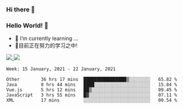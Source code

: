 ### Hi there 👋
### Hello World! 🙌

- 🌱 I’m currently learning ...
- 📖目前正在努力的学习之中!

<a href="https://github.com/anuraghazra/github-readme-stats">
  <img src="https://github-readme-stats.vercel.app/api?username=keyboardWithDream&show_icons=true&repo=github-readme-stats" />
</a>
<a href="https://github.com/anuraghazra/convoychat">
  <img src="https://github-readme-stats.vercel.app/api/top-langs/?username=keyboardWithDream&layout=compact&repo=convoychat" />
</a>



<!--START_SECTION:waka-->
```text
Week: 15 January, 2021 - 22 January, 2021

Other        36 hrs 17 mins  ████████████████▒░░░░░░░░   65.82 % 
Java         8 hrs 44 mins   ████░░░░░░░░░░░░░░░░░░░░░   15.84 % 
Vue.js       5 hrs 12 mins   ██▒░░░░░░░░░░░░░░░░░░░░░░   09.45 % 
JavaScript   3 hrs 55 mins   █▓░░░░░░░░░░░░░░░░░░░░░░░   07.11 % 
XML          17 mins         ░░░░░░░░░░░░░░░░░░░░░░░░░   00.54 % 
```
<!--END_SECTION:waka-->
